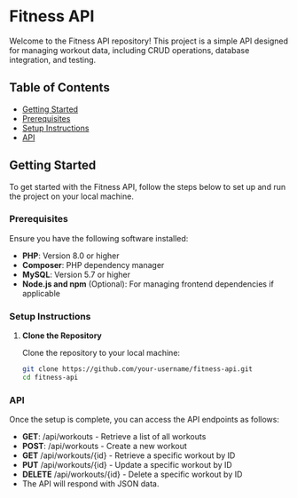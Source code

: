 # Fitness API

Welcome to the Fitness API repository! This project is a simple API designed for managing workout data, including CRUD operations, database integration, and testing.

## Table of Contents

- [Getting Started](#getting-started)
- [Prerequisites](#prerequisites)
- [Setup Instructions](#setup-instructions)
- [API](#API)


## Getting Started

To get started with the Fitness API, follow the steps below to set up and run the project on your local machine.

### Prerequisites

Ensure you have the following software installed:

- **PHP**: Version 8.0 or higher
- **Composer**: PHP dependency manager
- **MySQL**: Version 5.7 or higher
- **Node.js and npm** (Optional): For managing frontend dependencies if applicable

### Setup Instructions

1. **Clone the Repository**

   Clone the repository to your local machine:

   ```bash
   git clone https://github.com/your-username/fitness-api.git
   cd fitness-api

### API 

Once the setup is complete, you can access the API endpoints as follows:

- **GET**:  /api/workouts - Retrieve a list of all workouts
- **POST**: /api/workouts - Create a new workout
- **GET** /api/workouts/{id} - Retrieve a specific workout by ID
- **PUT** /api/workouts/{id} - Update a specific workout by ID
- **DELETE** /api/workouts/{id} - Delete a specific workout by ID
- The API will respond with JSON data.
